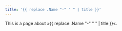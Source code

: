 ```yaml
---
title: '{{ replace .Name "-" " " | title }}'
---
```


This is a page about »{{ replace .Name "-" " " | title }}«.
